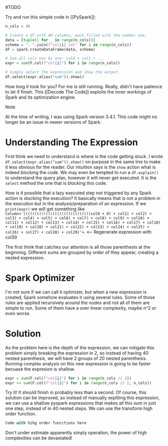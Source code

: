 #TODO 

Try and run this simple code in [[PySpark]]:

```python
n_cols = 40

# Create a df with 40 columns, each filled with the number one.
data = [tuple(1 for _ in range(n_cols))]
schema = ", ".join(f"col{i} int" for i in range(n_cols))
df = spark.createDataFrame(data, schema)

# Sum all cols one by one: col0 + col1 + ...
expr = sum(F.col(f"col{i}") for i in range(n_cols))

# Simply select the expression and show the output.
df.select(expr.alias("sum")).show()
```

How long it took for you? For me is still running. Really, didn't have patience to let if finish. This [[Decode The Code]] exploits the inner workings of Spark and its optimization engine.

> [!note]
> At the time of writing, I was using Spark version 3.4.1. This code might no longer be an issue in newer versions of Spark.

# Understanding The Expression

First think we need to understand is where is the code getting stuck. I wrote `df.select(expr.alias("sum")).show()` on purpose in the same line to make it less obvious for the reader. Our intuition says is the `show` action what is indeed blocking the code. We may even be tempted to run a `df.explain()` to understand the query plan, however it will never get executed. It is the `select` method the one that is blocking this code.

How is it possible that a lazy executed step not triggered by any Spark action is stucking the execution? It basically means that is not a problem in the execution but in the analysis/preparation of an expression. If we `print(expr)` we will get something like `Column<'((((((((((((((((((((((((((((((col0 + 0) + col1) + col2) + col3) + col4) + col5) + col6) + col7) + col8) + col9) + col10) + col11) + col12) + col13) + col14) + col15) + col16) + col17) + col18) + col19) + col20) + col21) + col22) + col23) + col24) + col25) + col26) + col27) + col28) + col29)'>`. <-- Regenerate expression with col39

The first think that catches our attention is all those parenthesis at the beginning. Different sums are grouped by order of they appear, creating a nested expression.

# Spark Optimizer

I'm not sure if we can call it optimizer, but when a new expression is created, Spark somehow evaluates it using several rules. Some of those rules are applied recursively around the nodes and not all of them are simple to run. Some of them have a over linear complexity, maybe n^2 or even worse.

# Solution

As the problem here is the depth of the expression, we can mitigate this problem simply breaking the expression in 2, so instead of having 40 nested parenthesis, we will have 2 groups of 20 nested parenthesis. Running complex analysis on this new expression is going to be faster becuase the expresion is shallow.

```python
expr = sum(F.col(f"col{i}") for i in range(n_cols // 2))
expr += sum(F.col(f"col{i}") for i in range(n_cols // 2, n_cols))
```

Try it! It should finish in probably less than a second. Of course, this solution can be improved, so instead of manually expliting this expression, we can use a shallow pyspark expressions that makes all this sum in just one step, instead of in 40 nested steps. We can use the transform high order function.

```python
Code with hihg order funcctions here
```

Don't under estimate apparently simply operation, the power of high complexities can be devastated!